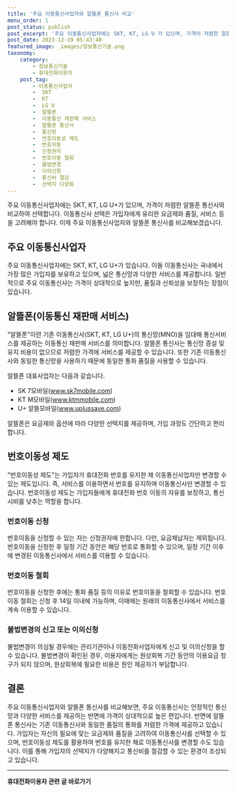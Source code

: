 ```yaml
---
title: '주요 이동통신사업자와 알뜰폰 통신사 비교'
menu_order: 1
post_status: publish
post_excerpt: '주요 이동통신사업자에는 SKT, KT, LG U 가 있으며, 가격이 저렴한 알뜰폰 통신사와 비교하여 선택합니다. 이동통신사 선택은 가입자에게 유리한 요금제와 품질, 서비스 등을 고려해야 합니다. 이제 주요 이동통신사업자와 알뜰폰 통신사를 비교해보겠습니다.'
post_date: 2023-12-19 05:43:40
featured_image: _images/정보통신기술.png
taxonomy:
    category:
        - 정보통신기술
        - 휴대전화이용자
    post_tag:
        - 이동통신사업자
        -  SKT
        -  KT
        -  LG U
        -  알뜰폰
        -  이동통신 재판매 서비스
        -  알뜰폰 통신사
        -  통신망
        -  번호이동성 제도
        -  번호이동
        -  신청권자
        -  번호이동 철회
        -  불법변경
        -  이의신청
        -  통신비 절감
        -  선택지 다양화
---
```



주요 이동통신사업자에는 SKT, KT, LG U+가 있으며, 가격이 저렴한 알뜰폰 통신사와 비교하여 선택합니다. 이동통신사 선택은 가입자에게 유리한 요금제와 품질, 서비스 등을 고려해야 합니다. 이제 주요 이동통신사업자와 알뜰폰 통신사를 비교해보겠습니다.

## 주요 이동통신사업자

주요 이동통신사업자에는 SKT, KT, LG U+가 있습니다. 이들 이동통신사는 국내에서 가장 많은 가입자를 보유하고 있으며, 넓은 통신망과 다양한 서비스를 제공합니다. 일반적으로 주요 이동통신사는 가격이 상대적으로 높지만, 품질과 신뢰성을 보장하는 장점이 있습니다.

## 알뜰폰(이동통신 재판매 서비스)

"알뜰폰"이란 기존 이동통신사(SKT, KT, LG U+)의 통신망(MNO)을 임대해 통신서비스를 제공하는 이동통신 재판매 서비스를 의미합니다. 알뜰폰 통신사는 통신망 증설 및 유지 비용이 없으므로 저렴한 가격에 서비스를 제공할 수 있습니다. 또한 기존 이동통신사와 동일한 통신망을 사용하기 때문에 동일한 통화 품질을 사용할 수 있습니다. 

알뜰폰 대표사업자는 다음과 같습니다.

- SK 7모바일(www.sk7mobile.com)
- KT M모바일(www.ktmmobile.com)
- U+ 알뜰모바일(www.uplussave.com)

알뜰폰은 요금제와 옵션에 따라 다양한 선택지를 제공하며, 가입 과정도 간단하고 편리합니다.

## 번호이동성 제도

"번호이동성 제도"는 가입자가 휴대전화 번호를 유지한 채 이동통신사업자만 변경할 수 있는 제도입니다. 즉, 서비스를 이용하면서 번호를 유지하며 이동통신사만 변경할 수 있습니다. 번호이동성 제도는 가입자들에게 휴대전화 번호 이동의 자유를 보장하고, 통신시비를 낮추는 역할을 합니다.

### 번호이동 신청

번호이동을 신청할 수 있는 자는 신청권자에 한합니다. 다만, 요금체납자는 제외됩니다. 번호이동을 신청한 후 일정 기간 동안은 해당 번호로 통화할 수 있으며, 일정 기간 이후에 변경된 이동통신사에서 서비스를 이용할 수 있습니다.

### 번호이동 철회

번호이동을 신청한 후에는 통화 품질 등의 이유로 번호이동을 철회할 수 있습니다. 번호이동 철회는 신청 후 14일 이내에 가능하며, 이때에는 원래의 이동통신사에서 서비스를 계속 이용할 수 있습니다.

### 불법변경의 신고 또는 이의신청

불법변경이 의심될 경우에는 관리기관이나 이동전화사업자에게 신고 및 이의신청을 할 수 있습니다. 불법변경이 확인된 경우, 이용자에게는 원상회복 기간 동안의 이용요금 청구가 되지 않으며, 원상회복에 필요한 비용은 원인 제공자가 부담합니다.

## 결론

주요 이동통신사업자와 알뜰폰 통신사를 비교해보면, 주요 이동통신사는 안정적인 통신망과 다양한 서비스를 제공하는 반면에 가격이 상대적으로 높은 편입니다. 반면에 알뜰폰 통신사는 기존 이동통신사와 동일한 품질의 통화를 저렴한 가격에 제공하고 있습니다. 가입자는 자신의 필요에 맞는 요금제와 품질을 고려하여 이동통신사를 선택할 수 있으며, 번호이동성 제도를 활용하여 번호를 유지한 채로 이동통신사를 변경할 수도 있습니다. 이를 통해 가입자의 선택지가 다양해지고 통신비를 절감할 수 있는 환경이 조성되고 있습니다.


<!-- wp:separator -->
<hr class="wp-block-separator has-alpha-channel-opacity"/>
<!-- /wp:separator -->

<!-- wp:group {"backgroundColor":"base","layout":{"type":"constrained"}} -->
<div class="wp-block-group has-base-background-color has-background"><!-- wp:paragraph {"align":"center","fontSize":"medium"} -->
<p class="has-text-align-center has-large-font-size"><strong>휴대전화이용자 관련 글 바로가기</strong></p>
<!-- /wp:paragraph -->


<!-- wp:latest-posts
{"categories":[{"id":35093,"count":19,"description":"","link":"https://uknowlaw.com/category/%ed%9c%b4%eb%8c%80%ec%a0%84%ed%99%94%ec%9d%b4%ec%9a%a9%ec%9e%90/","name":"휴대전화이용자","slug":"휴대전화이용자","taxonomy":"category","parent":0,"meta":[],"_links":{"self":[{"href":"https://uknowlaw.com/wp-json/wp/v2/categories/35093"}],"collection":[{"href":"https://uknowlaw.com/wp-json/wp/v2/categories"}],"about":[{"href":"https://uknowlaw.com/wp-json/wp/v2/taxonomies/category"}],"wp:post_type":[{"href":"https://uknowlaw.com/wp-json/wp/v2/posts?categories=35093"}],"curies":[{"name":"wp","href":"https://api.w.org/{rel}","templated":true}]}}],"postsToShow":100,"excerptLength":28,"postLayout":"grid","columns":2,"featuredImageAlign":"left","featuredImageSizeSlug":"large","fontSize":"small"} /--></div>
<!-- /wp:group -->